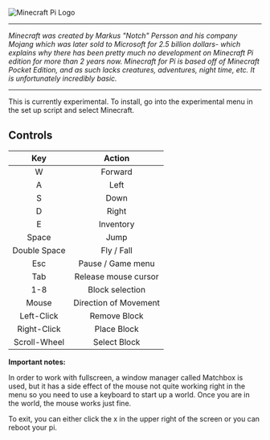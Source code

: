 ![Minecraft Pi Logo](http://www.geek.com/wp-content/uploads/2013/02/Screen-Shot-2013-02-11-at-11.29.21-AM-580x160.jpg)
***
_Minecraft was created by Markus "Notch" Persson and his company Mojang which was later sold to Microsoft for 2.5 billion dollars- which explains why there has been pretty much no development on Minecraft Pi edition for more than 2 years now. Minecraft for Pi is based off of Minecraft Pocket Edition, and as such lacks creatures, adventures, night time, etc. It is unfortunately incredibly basic._
***

This is currently experimental. To install, go into the experimental menu in the set up script and select Minecraft. 

## Controls

Key |    Action
:---: | :---:
W   |	Forward
A   |	Left
S   |	Down
D   |	Right
E   |	Inventory
Space  |	Jump
Double Space |	Fly / Fall
Esc |	Pause / Game menu
Tab |	Release mouse cursor
1-8 | Block selection
Mouse | Direction of Movement
Left-Click | Remove Block
Right-Click | Place Block
Scroll-Wheel | Select Block

**Important notes:** 

In order to work with fullscreen, a window manager called Matchbox is used, but it has a side effect of the mouse not quite working right in the menu so you need to use a keyboard to start up a world. Once you are in the world, the mouse works just fine. 

To exit, you can either click the x in the upper right of the screen or you can reboot your pi.